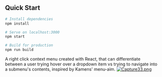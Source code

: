 

## Quick Start

```bash
# Install dependencies
npm install

# Serve on localhost:3000
npm start

# Build for production
npm run build
```
A right click context menu created with React, 
that can differentiate between a user trying hover over a dropdown item 
vs trying to navigate into a submenu's contents,
inspired by Kamens' menu-aim.
[![Capture33.png](https://i.postimg.cc/zBQsghmB/Capture33.png)](https://postimg.cc/cgQkqrLy)
